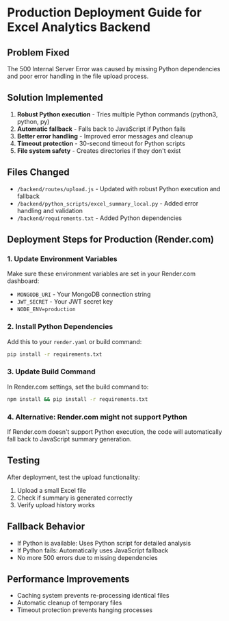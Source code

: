 # Production Deployment Guide for Excel Analytics Backend

## Problem Fixed
The 500 Internal Server Error was caused by missing Python dependencies and poor error handling in the file upload process.

## Solution Implemented
1. **Robust Python execution** - Tries multiple Python commands (python3, python, py)
2. **Automatic fallback** - Falls back to JavaScript if Python fails
3. **Better error handling** - Improved error messages and cleanup
4. **Timeout protection** - 30-second timeout for Python scripts
5. **File system safety** - Creates directories if they don't exist

## Files Changed
- `/backend/routes/upload.js` - Updated with robust Python execution and fallback
- `/backend/python_scripts/excel_summary_local.py` - Added error handling and validation
- `/backend/requirements.txt` - Added Python dependencies

## Deployment Steps for Production (Render.com)

### 1. Update Environment Variables
Make sure these environment variables are set in your Render.com dashboard:
- `MONGODB_URI` - Your MongoDB connection string
- `JWT_SECRET` - Your JWT secret key
- `NODE_ENV=production`

### 2. Install Python Dependencies
Add this to your `render.yaml` or build command:
```bash
pip install -r requirements.txt
```

### 3. Update Build Command
In Render.com settings, set the build command to:
```bash
npm install && pip install -r requirements.txt
```

### 4. Alternative: Render.com might not support Python
If Render.com doesn't support Python execution, the code will automatically fall back to JavaScript summary generation.

## Testing
After deployment, test the upload functionality:
1. Upload a small Excel file
2. Check if summary is generated correctly
3. Verify upload history works

## Fallback Behavior
- If Python is available: Uses Python script for detailed analysis
- If Python fails: Automatically uses JavaScript fallback
- No more 500 errors due to missing dependencies

## Performance Improvements
- Caching system prevents re-processing identical files
- Automatic cleanup of temporary files
- Timeout protection prevents hanging processes
